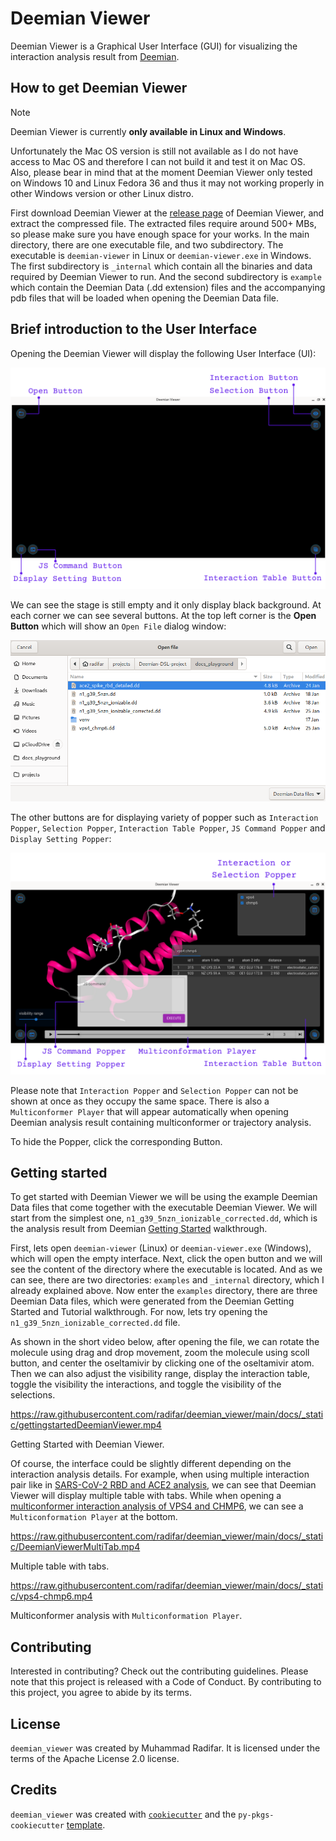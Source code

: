 # Deemian Viewer

Deemian Viewer is a Graphical User Interface (GUI) for visualizing the interaction analysis result from [Deemian](https://deemian-dsl.readthedocs.io/en/latest/index.html).

## How to get Deemian Viewer

> [!NOTE]
> 
> Deemian Viewer is currently **only available in Linux and Windows**.
> 
> Unfortunately the Mac OS version is still not available as I do not have access to Mac OS and therefore I can not build it and test it on Mac OS.
> Also, please bear in mind that at the moment Deemian Viewer only tested on Windows 10 and Linux Fedora 36 and thus it may not working properly in other Windows version or other Linux distro.

First download Deemian Viewer at the [release page](https://github.com/radifar/deemian_viewer/releases) of Deemian Viewer, and extract the compressed file.
The extracted files require around 500+ MBs, so please make sure you have enough space for your works.
In the main directory, there are one executable file, and two subdirectory.
The executable is `deemian-viewer` in Linux or `deemian-viewer.exe` in Windows.
The first subdirectory is `_internal` which contain all the binaries and data required by Deemian Viewer to run.
And the second subdirectory is `example` which contain the Deemian Data (.dd extension) files and the accompanying pdb files that will be loaded when opening the Deemian Data file.

## Brief introduction to the User Interface

Opening the Deemian Viewer will display the following User Interface (UI):

![Deemian Viewer UI clean](docs/_static/Deemian_Viewer_UI_Clean.png)

We can see the stage is still empty and it only display black background.
At each corner we can see several buttons.
At the top left corner is the **Open Button** which will show an `Open File` dialog window:

![Deemian Viewer Open File Dialog](docs/_static/DeemianViewerOpenFileDialog.png)

The other buttons are for displaying variety of popper such as `Interaction Popper`, `Selection Popper`, `Interaction Table Popper`, `JS Command Popper` and `Display Setting Popper`:

![Deemian Viewer Trajectory Loaded](docs/_static/Deemian_Viewer_UI_Trajectory_Loaded.png)

Please note that `Interaction Popper` and `Selection Popper` can not be shown at once as they occupy the same space.
There is also a `Multiconformer Player` that will appear automatically when opening Deemian analysis result containing multiconformer or trajectory analysis.

To hide the Popper, click the corresponding Button.

## Getting started

To get started with Deemian Viewer we will be using the example Deemian Data files that come together with the executable Deemian Viewer.
We will start from the simplest one, `n1_g39_5nzn_ionizable_corrected.dd`, which is the analysis result from Deemian [Getting Started](https://deemian-dsl.readthedocs.io/en/latest/usage/gettingstarted.html) walkthrough.

First, lets open `deemian-viewer` (Linux) or `deemian-viewer.exe` (Windows), which will open the empty interface.
Next, click the open button and we will see the content of the directory where the executable is located.
And as we can see, there are two directories: `examples` and `_internal` directory, which I already explained above.
Now enter the `examples` directory, there are three Deemian Data files, which were generated from the Deemian Getting Started and Tutorial walkthrough.
For now, lets try opening the `n1_g39_5nzn_ionizable_corrected.dd` file.

As shown in the short video below, after opening the file, we can rotate the molecule using drag and drop movement, zoom the molecule using scoll button, and center the oseltamivir by clicking one of the oseltamivir atom.
Then we can also adjust the visibility range, display the interaction table, toggle the visibility the interactions, and toggle the visibility of the selections.

https://raw.githubusercontent.com/radifar/deemian_viewer/main/docs/_static/gettingstartedDeemianViewer.mp4

Getting Started with Deemian Viewer.

Of course, the interface could be slightly different depending on the interaction analysis details.
For example, when using multiple interaction pair like in [SARS-CoV-2 RBD and ACE2 analysis](https://deemian-dsl.readthedocs.io/en/latest/usage/tutorial/analyze_omicron_multiselection.html), we can see that Deemian Viewer will display multiple table with tabs.
While when opening a [multiconformer interaction analysis of VPS4 and CHMP6](https://deemian-dsl.readthedocs.io/en/latest/usage/tutorial/analyze_multimodel.html), we can see a `Multiconformation Player` at the bottom.

https://raw.githubusercontent.com/radifar/deemian_viewer/main/docs/_static/DeemianViewerMultiTab.mp4

Multiple table with tabs.

https://raw.githubusercontent.com/radifar/deemian_viewer/main/docs/_static/vps4-chmp6.mp4

Multiconformer analysis with `Multiconformation Player`.

## Contributing

Interested in contributing? Check out the contributing guidelines. Please note that this project is released with a Code of Conduct. By contributing to this project, you agree to abide by its terms.

## License

`deemian_viewer` was created by Muhammad Radifar. It is licensed under the terms of the Apache License 2.0 license.

## Credits

`deemian_viewer` was created with [`cookiecutter`](https://cookiecutter.readthedocs.io/en/latest/) and the `py-pkgs-cookiecutter` [template](https://github.com/py-pkgs/py-pkgs-cookiecutter).
